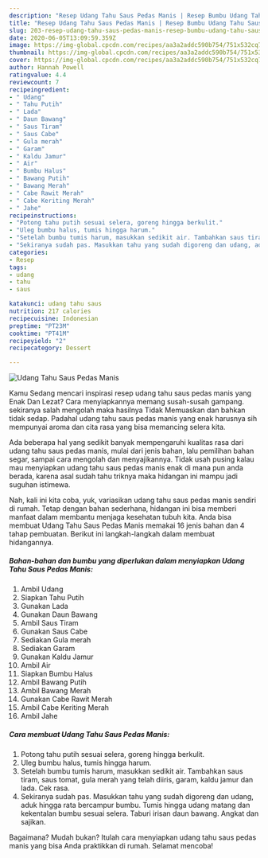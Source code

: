 ```yaml
---
description: "Resep Udang Tahu Saus Pedas Manis | Resep Bumbu Udang Tahu Saus Pedas Manis Yang Sedap"
title: "Resep Udang Tahu Saus Pedas Manis | Resep Bumbu Udang Tahu Saus Pedas Manis Yang Sedap"
slug: 203-resep-udang-tahu-saus-pedas-manis-resep-bumbu-udang-tahu-saus-pedas-manis-yang-sedap
date: 2020-06-05T13:09:59.359Z
image: https://img-global.cpcdn.com/recipes/aa3a2addc590b754/751x532cq70/udang-tahu-saus-pedas-manis-foto-resep-utama.jpg
thumbnail: https://img-global.cpcdn.com/recipes/aa3a2addc590b754/751x532cq70/udang-tahu-saus-pedas-manis-foto-resep-utama.jpg
cover: https://img-global.cpcdn.com/recipes/aa3a2addc590b754/751x532cq70/udang-tahu-saus-pedas-manis-foto-resep-utama.jpg
author: Hannah Powell
ratingvalue: 4.4
reviewcount: 7
recipeingredient:
- " Udang"
- " Tahu Putih"
- " Lada"
- " Daun Bawang"
- " Saus Tiram"
- " Saus Cabe"
- " Gula merah"
- " Garam"
- " Kaldu Jamur"
- " Air"
- " Bumbu Halus"
- " Bawang Putih"
- " Bawang Merah"
- " Cabe Rawit Merah"
- " Cabe Keriting Merah"
- " Jahe"
recipeinstructions:
- "Potong tahu putih sesuai selera, goreng hingga berkulit."
- "Uleg bumbu halus, tumis hingga harum."
- "Setelah bumbu tumis harum, masukkan sedikit air. Tambahkan saus tiram, saus tomat, gula merah yang telah diiris, garam, kaldu jamur dan lada. Cek rasa."
- "Sekiranya sudah pas. Masukkan tahu yang sudah digoreng dan udang, aduk hingga rata bercampur bumbu. Tumis hingga udang matang dan kekentalan bumbu sesuai selera. Taburi irisan daun bawang. Angkat dan sajikan."
categories:
- Resep
tags:
- udang
- tahu
- saus

katakunci: udang tahu saus 
nutrition: 217 calories
recipecuisine: Indonesian
preptime: "PT23M"
cooktime: "PT41M"
recipeyield: "2"
recipecategory: Dessert

---
```



![Udang Tahu Saus Pedas Manis](https://img-global.cpcdn.com/recipes/aa3a2addc590b754/751x532cq70/udang-tahu-saus-pedas-manis-foto-resep-utama.jpg)

Kamu Sedang mencari inspirasi resep udang tahu saus pedas manis yang Enak Dan Lezat? Cara menyiapkannya memang susah-susah gampang. sekiranya salah mengolah maka hasilnya Tidak Memuaskan dan bahkan tidak sedap. Padahal udang tahu saus pedas manis yang enak harusnya sih mempunyai aroma dan cita rasa yang bisa memancing selera kita.

Ada beberapa hal yang sedikit banyak mempengaruhi kualitas rasa dari udang tahu saus pedas manis, mulai dari jenis bahan, lalu pemilihan bahan segar, sampai cara mengolah dan menyajikannya. Tidak usah pusing kalau mau menyiapkan udang tahu saus pedas manis enak di mana pun anda berada, karena asal sudah tahu triknya maka hidangan ini mampu jadi suguhan istimewa.




Nah, kali ini kita coba, yuk, variasikan udang tahu saus pedas manis sendiri di rumah. Tetap dengan bahan sederhana, hidangan ini bisa memberi manfaat dalam membantu menjaga kesehatan tubuh kita. Anda bisa membuat Udang Tahu Saus Pedas Manis memakai 16 jenis bahan dan 4 tahap pembuatan. Berikut ini langkah-langkah dalam membuat hidangannya.

<!--inarticleads1-->

##### Bahan-bahan dan bumbu yang diperlukan dalam menyiapkan Udang Tahu Saus Pedas Manis:

1. Ambil  Udang
1. Siapkan  Tahu Putih
1. Gunakan  Lada
1. Gunakan  Daun Bawang
1. Ambil  Saus Tiram
1. Gunakan  Saus Cabe
1. Sediakan  Gula merah
1. Sediakan  Garam
1. Gunakan  Kaldu Jamur
1. Ambil  Air
1. Siapkan  Bumbu Halus
1. Ambil  Bawang Putih
1. Ambil  Bawang Merah
1. Gunakan  Cabe Rawit Merah
1. Ambil  Cabe Keriting Merah
1. Ambil  Jahe




<!--inarticleads2-->

##### Cara membuat Udang Tahu Saus Pedas Manis:

1. Potong tahu putih sesuai selera, goreng hingga berkulit.
1. Uleg bumbu halus, tumis hingga harum.
1. Setelah bumbu tumis harum, masukkan sedikit air. Tambahkan saus tiram, saus tomat, gula merah yang telah diiris, garam, kaldu jamur dan lada. Cek rasa.
1. Sekiranya sudah pas. Masukkan tahu yang sudah digoreng dan udang, aduk hingga rata bercampur bumbu. Tumis hingga udang matang dan kekentalan bumbu sesuai selera. Taburi irisan daun bawang. Angkat dan sajikan.




Bagaimana? Mudah bukan? Itulah cara menyiapkan udang tahu saus pedas manis yang bisa Anda praktikkan di rumah. Selamat mencoba!
